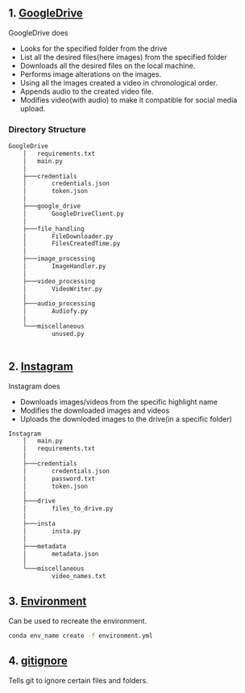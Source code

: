 ## 1. [GoogleDrive](./GoogleDrive)

GoogleDrive does

* Looks for the specified folder from the drive
* List all the desired files(here images) from the specified folder
* Downloads all the desired files on the local machine.
* Performs image alterations on the images.
* Using all the images created a video in chronological order.
* Appends audio to the created video file.
* Modifies video(with audio) to make it compatible for social media upload.

### Directory Structure

```bash
GoogleDrive
    │   requirements.txt
    │   main.py
    │
    ├───credentials
    │       credentials.json
    │       token.json
    │
    ├───google_drive
    │       GoogleDriveClient.py
    │
    ├───file_handling
    │       FileDownloader.py
    │       FilesCreatedTime.py
    │
    ├───image_processing
    │       ImageHandler.py
    │
    ├───video_processing
    │       VideoWriter.py
    │
    ├───audio_processing
    │       Audiofy.py
    │
    └───miscellaneous
            unused.py
    
```

## 2. [Instagram](./Instagram)

Instagram does

* Downloads images/videos from the specific highlight name
* Modifies the downloaded images and videos
* Uploads the downloded images to the drive(in a specific folder)

```bash
Instagram
    │   main.py
    │   requirements.txt
    │
    ├───credentials
    │       credentials.json
    │       password.txt
    │       token.json
    │
    ├───drive
    │       files_to_drive.py
    │
    ├───insta
    │       insta.py
    │
    ├───metadata
    │       metadata.json
    │
    └───miscellaneous
            video_names.txt
```

## 3. [Environment](./environment.yml)

Can be used to recreate the environment. 

```bash
conda env_name create -f environment.yml
```

## 4. [gitignore](./.gitignore)

Tells git to ignore certain files and folders. 